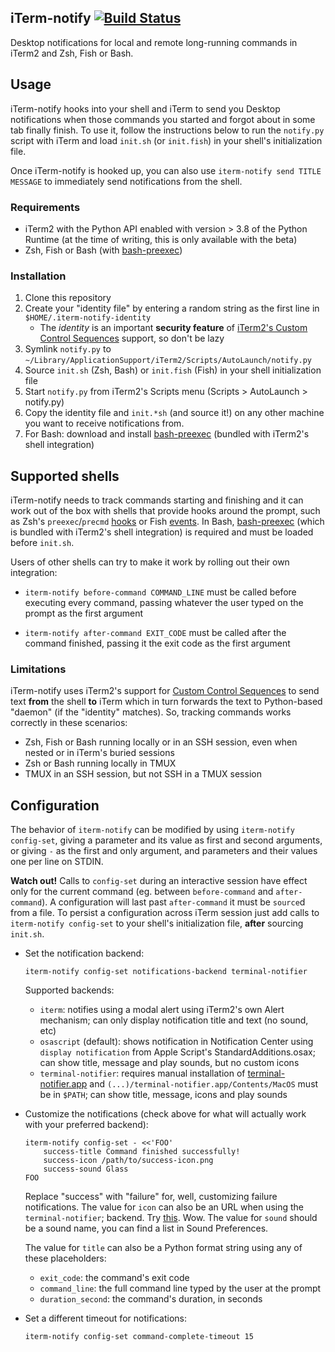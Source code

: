 iTerm-notify [![Build Status](https://travis-ci.org/marzocchi/iterm-notify.svg?branch=master)](https://travis-ci.org/marzocchi/iterm-notify)
---

Desktop notifications for local and remote long-running commands in iTerm2 and Zsh, Fish or Bash.

Usage
--- 

iTerm-notify hooks into your shell and iTerm to send you Desktop notifications when those commands you started and
forgot about in some tab finally finish. To use it, follow the instructions below to run the `notify.py` script with
iTerm and load `init.sh` (or `init.fish`) in your shell's initialization file.

Once iTerm-notify is hooked up, you can also use `iterm-notify send TITLE MESSAGE` to immediately send notifications
from the shell.

### Requirements
- iTerm2 with the Python API enabled with version > 3.8 of the Python Runtime (at the time of writing, this is only
  available with the beta)
- Zsh, Fish or Bash (with [bash-preexec][bash-preexec])

### Installation
1. Clone this repository
1. Create your "identity file" by entering a random string as the first line in `$HOME/.iterm-notify-identity`
    - The _identity_ is an important **security feature** of [iTerm2's Custom Control Sequences][explain-id] support, so don't be lazy
1. Symlink `notify.py` to `~/Library/ApplicationSupport/iTerm2/Scripts/AutoLaunch/notify.py`
1. Source `init.sh` (Zsh, Bash) or `init.fish` (Fish) in your shell initialization file
1. Start `notify.py` from iTerm2's Scripts menu (Scripts > AutoLaunch > notify.py)
1. Copy the identity file and `init.*sh` (and source it!) on any other machine you want to receive notifications from.
1. For Bash: download and install [bash-preexec][bash-preexec] (bundled with iTerm2's shell integration)

Supported shells
---

iTerm-notify needs to track commands starting and finishing and it can work out of the box with shells that provide
hooks around the prompt, such as Zsh's `preexec`/`precmd` [hooks][zsh-hooks] or Fish [events][fish-events]. In Bash, 
[bash-preexec][bash-preexec] (which is bundled with iTerm2's shell integration) is required and must be loaded before
`init.sh`.

Users of other shells can try to make it work by rolling out their own integration:

- `iterm-notify before-command COMMAND_LINE` must be called before executing every command, passing whatever the user
   typed on the prompt as the first argument 

- `iterm-notify after-command EXIT_CODE` must be called after the command finished, passing it the exit code as the
   first argument

### Limitations

iTerm-notify uses iTerm2's support for [Custom Control Sequences][explain-id] to send text **from** the shell **to**
iTerm which in turn forwards the text to Python-based "daemon" (if the "identity" matches). So, tracking commands
works correctly in these scenarios:

- Zsh, Fish or Bash running locally or in an SSH session, even when nested or in iTerm's buried sessions
- Zsh or Bash running locally in TMUX
- TMUX in an SSH session, but not SSH in a TMUX session

Configuration
---

The behavior of `iterm-notify` can be modified by using `iterm-notify config-set`, giving a parameter and its value as
first and second arguments, or giving `-` as the first and only argument, and parameters and their values one per line
on STDIN.

**Watch out!** Calls to `config-set` during an interactive session have effect only for the current command
(eg. between `before-command` and `after-command`). A configuration will last past `after-command` it  must be
`source`d from a file. To persist a configuration across iTerm session just add calls to `iterm-notify config-set` to
your shell's initialization file, **after** sourcing `init.sh`. 

- Set the notification backend:

    ```shell
    iterm-notify config-set notifications-backend terminal-notifier 
    ```
    
    Supported backends:
    - `iterm`: notifies using a modal alert using iTerm2's own Alert mechanism; can only display notification
       title and text (no sound, etc)
    - `osascript` (default): shows notification in Notification Center using `display notification` from Apple Script's
       StandardAdditions.osax; can show title, message and play sounds, but no custom icons
    - `terminal-notifier`: requires manual installation of [terminal-notifier.app][terminal-notifier] and
      `(...)/terminal-notifier.app/Contents/MacOS` must be in `$PATH`; can show title, message, icons and play sounds
         
- Customize the notifications (check above for what will actually work with your preferred backend):

    ```shell
    iterm-notify config-set - <<'FOO'
        success-title Command finished successfully!
        success-icon /path/to/success-icon.png
        success-sound Glass
    FOO
    ```

    Replace "success" with "failure" for, well, customizing failure notifications. The value for `icon` can also be an
    URL when using the `terminal-notifier`; backend. Try [this][dogefy.sh]. Wow. The value for `sound` should be a sound
    name, you can find a list in Sound Preferences.
    
    The value for `title` can also be a Python format string using any of these placeholders:
    
    - `exit_code`: the command's exit code
    - `command_line`: the full command line typed by the user at the prompt
    - `duration_second`: the command's duration, in seconds
        
    
- Set a different timeout for notifications:

    ```shell
    iterm-notify config-set command-complete-timeout 15
    ```


[explain-id]: https://www.iterm2.com/python-api/customcontrol.html
[terminal-notifier]: https://github.com/julienXX/terminal-notifier
[dogefy.sh]: https://gist.github.com/marzocchi/1bf65095962494a0ff17c417d6b1bb4b
[bash-preexec]: https://github.com/rcaloras/bash-preexec
[zsh-hooks]: http://zsh.sourceforge.net/Doc/Release/Functions.html#Hook-Functions
[fish-events]: https://fishshell.com/docs/current/commands.html#function
